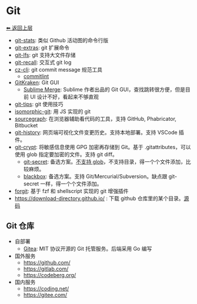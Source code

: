 # Git

[⬅︎ 返回上层](../#git)

- [git-stats](https://github.com/IonicaBizau/git-stats): 类似 Github 活动图的命令行版
- [git-extras](https://github.com/tj/git-extras): git 扩展命令
- [git-lfs](https://github.com/git-lfs/git-lfs): git 支持大文件存储
- [git-recall](https://github.com/Fakerr/git-recall): 交互式 git log
- [cz-cli](https://github.com/commitizen/cz-cli): git commit message 规范工具
  - [commitlint](./README.md#commitlint)
- [GitKraken](https://www.gitkraken.com): Git GUI
  - [Sublime Merge](https://www.sublimemerge.com/): Sublime 作者出品的 Git GUI，查找跳转很方便，但是目前 UI 设计不好，看起来不够直观
- [git-tips](https://github.com/git-tips/tips): git 使用技巧
- [isomorphic-git](https://github.com/isomorphic-git/isomorphic-git): 用 JS 实现的 git
- [sourcegraph](https://about.sourcegraph.com/): 在浏览器辅助看代码的工具，支持 GitHub, Phabricator, Bitbucket
- [git-history](https://github.com/pomber/git-history): 网页端可视化文件变更历史。支持本地部署。支持 VSCode 插件。
- [git-crypt](https://github.com/AGWA/git-crypt): 将敏感信息使用 GPG 加密再存储到 Git。基于 .gitattributes，可以使用 glob 指定要加密的文件。支持 git diff。
  - [git-secret](https://github.com/sobolevn/git-secret): 备选方案。[不支持 glob](https://github.com/sobolevn/git-secret/issues/453)，不支持目录，得一个个文件添加，比较麻烦。
  - [blackbox](https://github.com/StackExchange/blackbox): 备选方案。支持 Git/Mercurial/Subversion。缺点跟 git-secret 一样，得一个个文件添加。
- [forgit](https://github.com/wfxr/forgit): 基于 fzf 和 shellscript 实现的 git 增强插件
- https://download-directory.github.io/ : 下载 github 仓库里的某个目录。[源码](https://github.com/download-directory/download-directory.github.io)

## Git 仓库

- 自部署
  - [Gitea](https://github.com/go-gitea/gitea): MIT 协议开源的 Git 托管服务。后端采用 Go 编写
- 国外服务
  - https://github.com/
  - https://gitlab.com/
  - https://codeberg.org/
- 国内服务
  - https://coding.net/
  - https://gitee.com/
